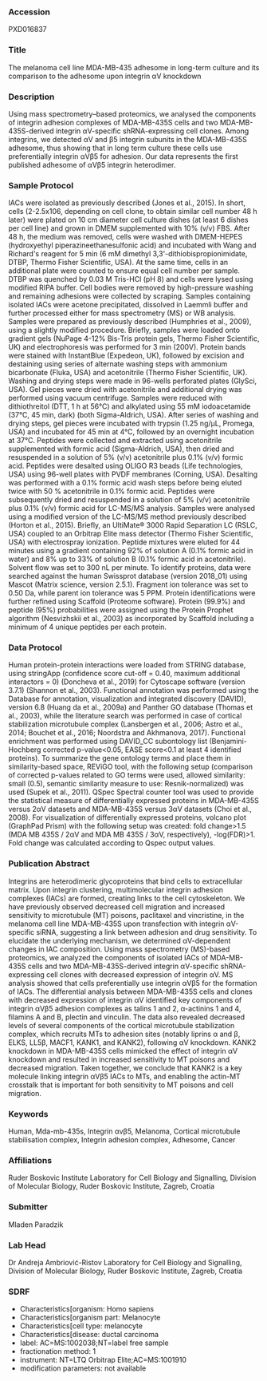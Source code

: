 ### Accession
PXD016837

### Title
The melanoma cell line MDA-MB-435 adhesome in long-term culture and its comparison to the adhesome upon integrin αV knockdown

### Description
Using mass spectrometry–based proteomics, we analysed the components of integrin adhesion complexes of MDA-MB-435S cells and two MDA-MB-435S-derived integrin αV-specific shRNA-expressing cell clones. Among integrins, we detected αV and β5 integrin subunits in the MDA-MB-435S adhesome, thus showing that in long term culture these cells use preferentially integrin αVβ5 for adhesion. Our data represents the first published adhesome of αVβ5 integrin heterodimer.

### Sample Protocol
IACs were isolated as previously described (Jones et al., 2015). In short, cells (2-2.5x106, depending on cell clone, to obtain similar cell number 48 h later) were plated on 10 cm diameter cell culture dishes (at least 6 dishes per cell line) and grown in DMEM supplemented with 10% (v/v) FBS. After 48 h, the medium was removed, cells were washed with DMEM-HEPES (hydroxyethyl piperazineethanesulfonic acid) and incubated with Wang and Richard's reagent for 5 min (6 mM dimethyl 3,3'-dithiobispropionimidate, DTBP, Thermo Fisher Scientific, USA). At the same time, cells in an additional plate were counted to ensure equal cell number per sample. DTBP was quenched by 0.03 M Tris-HCl (pH 8) and cells were lysed using modified RIPA buffer. Cell bodies were removed by high-pressure washing and remaining adhesions were collected by scraping. Samples containing isolated IACs were acetone precipitated, dissolved in Laemmli buffer and further processed either for mass spectrometry (MS) or WB analysis. Samples were prepared as previously described (Humphries et al., 2009), using a slightly modified procedure. Briefly, samples were loaded onto gradient gels (NuPage 4-12% Bis-Tris protein gels, Thermo Fisher Scientific, UK) and electrophoresis was performed for 3 min (200V). Protein bands were stained with InstantBlue (Expedeon, UK), followed by excision and destaining using series of alternate washing steps with ammonium bicarbonate (Fluka, USA) and acetonitrile (Thermo Fisher Scientific, UK). Washing and drying steps were made in 96-wells perforated plates (GlySci, USA). Gel pieces were dried with acetonitrile and additional drying was performed using vacuum centrifuge. Samples were reduced with dithiothreitol (DTT, 1 h at 56°C) and alkylated using 55 mM iodoacetamide (37°C, 45 min, dark) (both Sigma-Aldrich, USA). After series of washing and drying steps, gel pieces were incubated with trypsin (1.25 ng/µL, Promega, USA) and incubated for 45 min at 4°C, followed by an overnight incubation at 37°C. Peptides were collected and extracted using acetonitrile supplemented with formic acid (Sigma-Aldrich, USA), then dried and resuspended in a solution of 5% (v/v) acetonitrile plus 0.1% (v/v) formic acid. Peptides were desalted using OLIGO R3 beads (Life technologies, USA) using 96-well plates with PVDF membranes (Corning, USA). Desalting was performed with a 0.1% formic acid wash steps before being eluted twice with 50 % acetonitrile in 0.1% formic acid. Peptides were subsequently dried and resuspended in a solution of 5% (v/v) acetonitrile plus 0.1% (v/v) formic acid for LC-MS/MS analysis. Samples were analysed using a modified version of the LC-MS/MS method previously described (Horton et al., 2015). Briefly, an UltiMate® 3000 Rapid Separation LC (RSLC, USA) coupled to an Orbitrap Elite mass detector (Thermo Fisher Scientific, USA) with electrospray ionization. Peptide mixtures were eluted for 44 minutes using a gradient containing 92% of solution A (0.1% formic acid in water) and 8% up to 33% of solution B (0.1% formic acid in acetonitrile). Solvent flow was set to 300 nL per minute. To identify proteins, data were searched against the human Swissprot database (version 2018_01) using Mascot (Matrix science, version 2.5.1). Fragment ion tolerance was set to 0.50 Da, while parent ion tolerance was 5 PPM. Protein identifications were further refined using Scaffold (Proteome software). Protein (99.9%) and peptide (95%) probabilities were assigned using the Protein Prophet algorithm (Nesvizhskii et al., 2003) as incorporated by Scaffold including a minimum of 4 unique peptides per each protein.

### Data Protocol
Human protein-protein interactions were loaded from STRING database, using stringApp (confidence score cut-off = 0.40, maximum additional interactors = 0) (Doncheva et al., 2019) for Cytoscape software (version 3.7.1) (Shannon et al., 2003). Functional annotation was performed using the Database for annotation, visualization and integrated discovery (DAVID), version 6.8 (Huang da et al., 2009a) and Panther GO database (Thomas et al., 2003), while the literature search was performed in case of cortical stabilization microtubule complex (Lansbergen et al., 2006; Astro et al., 2014; Bouchet et al., 2016; Noordstra and Akhmanova, 2017). Functional enrichment was performed using DAVID_CC subontology list (Benjamini-Hochberg corrected p-value<0.05, EASE score<0.1 at least 4 identified proteins). To summarize the gene ontology terms and place them in similarity-based space, REViGO tool, with the following setup (comparison of corrected p-values related to GO terms were used, allowed similarity: small (0.5), semantic similarity measure to use: Resnik-normalized) was used (Supek et al., 2011). QSpec Spectral counter tool was used to provide the statistical measure of differentially expressed proteins in MDA-MB-435S versus 2αV datasets and MDA-MB-435S versus 3αV datasets (Choi et al., 2008). For visualization of differentially expressed proteins, volcano plot (GraphPad Prism) with the following setup was created: fold change>1.5 (MDA MB 435S / 2αV and MDA MB 435S / 3αV, respectively), -log(FDR)>1.  Fold change was calculated according to Qspec output values.

### Publication Abstract
Integrins are heterodimeric glycoproteins that bind cells to extracellular matrix. Upon integrin clustering, multimolecular integrin adhesion complexes (IACs) are formed, creating links to the cell cytoskeleton. We have previously observed decreased cell migration and increased sensitivity to microtubule (MT) poisons, paclitaxel and vincristine, in the melanoma cell line MDA-MB-435S upon transfection with integrin &#x3b1;V-specific siRNA, suggesting a link between adhesion and drug sensitivity. To elucidate the underlying mechanism, we determined &#x3b1;V-dependent changes in IAC composition. Using mass spectrometry (MS)-based proteomics, we analyzed the components of isolated IACs of MDA-MB-435S cells and two MDA-MB-435S-derived integrin &#x3b1;V-specific shRNA-expressing cell clones with decreased expression of integrin &#x3b1;V. MS analysis showed that cells preferentially use integrin &#x3b1;V&#x3b2;5 for the formation of IACs. The differential analysis between MDA-MB-435S cells and clones with decreased expression of integrin &#x3b1;V identified key components of integrin &#x3b1;V&#x3b2;5 adhesion complexes as talins 1 and 2, &#x3b1;-actinins 1 and 4, filamins A and B, plectin and vinculin. The data also revealed decreased levels of several components of the cortical microtubule stabilization complex, which recruits MTs to adhesion sites (notably liprins &#x3b1; and &#x3b2;, ELKS, LL5&#x3b2;, MACF1, KANK1, and KANK2), following &#x3b1;V knockdown. KANK2 knockdown in MDA-MB-435S cells mimicked the effect of integrin &#x3b1;V knockdown and resulted in increased sensitivity to MT poisons and decreased migration. Taken together, we conclude that KANK2 is a key molecule linking integrin &#x3b1;V&#x3b2;5 IACs to MTs, and enabling the actin-MT crosstalk that is important for both sensitivity to MT poisons and cell migration.

### Keywords
Human, Mda-mb-435s, Integrin αvβ5, Melanoma, Cortical microtubule stabilisation complex, Integrin adhesion complex, Adhesome, Cancer

### Affiliations
Ruder Boskovic Institute
Laboratory for Cell Biology and Signalling, Division of Molecular Biology, Ruder Boskovic Institute, Zagreb, Croatia

### Submitter
Mladen Paradzik

### Lab Head
Dr Andreja Ambriović-Ristov
Laboratory for Cell Biology and Signalling, Division of Molecular Biology, Ruder Boskovic Institute, Zagreb, Croatia


### SDRF
- Characteristics[organism: Homo sapiens
- Characteristics[organism part: Melanocyte
- Characteristics[cell type: melanocyte
- Characteristics[disease: ductal carcinoma
- label: AC=MS:1002038;NT=label free sample
- fractionation method: 1
- instrument: NT=LTQ Orbitrap Elite;AC=MS:1001910
- modification parameters: not available

